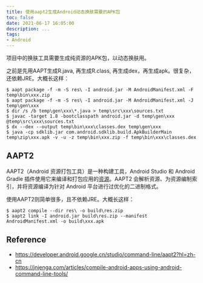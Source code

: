 ```yaml
---
title: 使用aapt2生成Android动态换肤需要的APK包
toc: false
date: 2021-06-17 16:05:00
description: ...
tags:
- Android
---
```


项目中的换肤工具需要生成纯资源的APK包，以动态换肤用。

之前是先用AAPT生成R.java, 再生成R.class, 再生成dex，再生成apk。很复杂，还依赖JRE。大概长这样：

```shell
$ aapt package -f -m -S res\ -I android.jar -M AndroidManifest.xml -F temp\bin\xxx.zip
$ aapt package -f -m -S res\ -I android.jar -M AndroidManifest.xml -J temp\gen\xxx
$ dir /s /b temp\gen\xxx\*.java > temp\src\xxx\sources.txt
$ javac -target 1.8 -bootclasspath android.jar -d temp\gen\xxx @temp\src\xxx\sources.txt
$ dx --dex --output temp\bin\xxx\classes.dex temp\gen\xxx
$ java -cp sdklib.jar com.android.sdklib.build.ApkBuilderMain temp\zip\xxx.apk -v -u -z temp\bin\xxx.zip -f temp\bin\xxx\classes.dex
```

## AAPT2

AAPT2（Android 资源打包工具）是一种构建工具，Android Studio 和 Android Gradle 插件使用它来编译和打包应用的[资源](https://developer.android.google.cn/guide/topics/resources/providing-resources?hl=zh-cn)。AAPT2 会解析资源、为资源编制索引，并将资源编译为针对 Android 平台进行过优化的二进制格式。

使用AAPT2则简单很多，且不依赖JRE。大概长这样：

```shell
$ aapt2 compile --dir res\ -o build\res.zip
$ aapt2 link -I android.jar build\res.zip --manifest AndroidManifest.xml -o build\xxx.apk
```

## Reference

- https://developer.android.google.cn/studio/command-line/aapt2?hl=zh-cn
- https://jnjenga.com/articles/compile-android-apps-using-android-command-line-tools/

